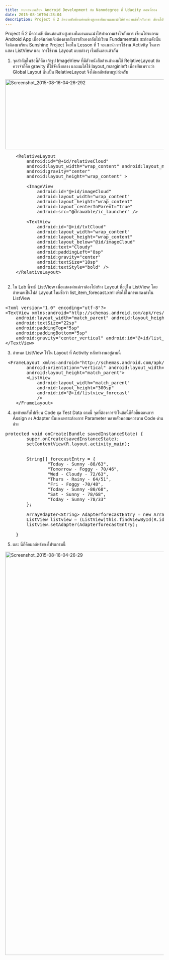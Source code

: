 ```yaml
---
title: ทบทวนบทเรียน Android Development กับ Nanodegree ที่ Udacity ตอนที่สอง
date: 2015-08-16T04:28:04
description: Project ที่ 2 มีความซับซ้อนค่อนข้างสูงทางทีมงานแนะนำให้ทำความเข้าใจกับการ เขียนโปรแกรม Android App เบื้องต้นก่อนจึงต้องลากสังขารตัวเองกลับไปเรียน Fundamentals ซะก่อนดังนั้น จึงต้องมาเรียน Sunshine Pro
---
```


Project ที่ 2 มีความซับซ้อนค่อนข้างสูงทางทีมงานแนะนำให้ทำความเข้าใจกับการ เขียนโปรแกรม Android App เบื้องต้นก่อนจึงต้องลากสังขารตัวเองกลับไปเรียน Fundamentals ซะก่อนดังนั้น จึงต้องมาเรียน Sunshine Project
โดยใน Lesson ที่ 1 จะแนะนำการใช้งาน Activity ในการแสดง ListView และ การใช้งาน Layout แบบต่างๆ เริ่มกันเลยแล้วกัน

1. จุดสำคัญในข้อนี้ก็คือ เจ้ารูป ImageView ที่มีตัวหนังสือด้านล่างผมใช้ RelativeLayout ข้อควรจำก็คือ gravity ที่ใช้จัดกึ่งกลาง และผมได้ใช้ layout_marginleft เพื่อขยับเพราะว่า Global Layout นั้นเป็น RelativeLayout จึงได้ผลลัพธ์ตามรูปล่ะครับ

<a href="http://www.greanapp.com/wp-content/uploads/2015/08/Screenshot_2015-08-16-04-26-292.jpg"><img src="http://www.greanapp.com/wp-content/uploads/2015/08/Screenshot_2015-08-16-04-26-292.jpg" alt="Screenshot_2015-08-16-04-26-292" width="693" height="222" class="alignnone size-full wp-image-396" /></a>
 
<pre class="lang:default decode:true " >
    &lt;RelativeLayout
        android:id="@+id/relativeCloud"
        android:layout_width="wrap_content" android:layout_marginLeft="250sp"
        android:gravity="center"
        android:layout_height="wrap_content" &gt;

        &lt;ImageView
            android:id="@+id/imageCloud"
            android:layout_width="wrap_content"
            android:layout_height="wrap_content"
            android:layout_centerInParent="true"
            android:src="@drawable/ic_launcher" /&gt;

        &lt;TextView
            android:id="@+id/txtCloud"
            android:layout_width="wrap_content"
            android:layout_height="wrap_content"
            android:layout_below="@id/imageCloud"
            android:text="Cloudy"
            android:paddingLeft="8sp"
            android:gravity="center"
            android:textSize="18sp"
            android:textStyle="bold" /&gt;
    &lt;/RelativeLayout&gt;
   </pre> 

2. ใน Lab นี้จะมี ListView เพื่อแสดงค่าแต่เราต้องไปสร้าง Layout ที่อยู่ใน ListView โดยกำหนดเป็นไฟล์ Layout ใหม่ชื่อว่า list_item_forecast.xml เพื่อใช้ในการแสดงค่าใน ListView
 
<pre class="lang:default decode:true " >&lt;?xml version="1.0" encoding="utf-8"?&gt;
&lt;TextView xmlns:android="http://schemas.android.com/apk/res/android"
    android:layout_width="match_parent" android:layout_height="wrap_content"
    android:textSize="22sp"
    android:paddingTop="5sp"
    android:paddingBottom="5sp"
    android:gravity="center_vertical" android:id="@+id/list_item_forevast_textview"&gt;
&lt;/TextView&gt;</pre> 

3. กำหนด ListView ไว้ใน Layout ที่ Activity หลักทำงานอยู่ตามนี้

 
<pre class="lang:default decode:true " > &lt;FrameLayout xmlns:android="http://schemas.android.com/apk/res/android"
        android:orientation="vertical" android:layout_width="match_parent" android:paddingTop="100sp"
        android:layout_height="match_parent"&gt;
        &lt;ListView
            android:layout_width="match_parent"
            android:layout_height="300sp"
            android:id="@+id/listview_forecast"
            /&gt;
    &lt;/FrameLayout&gt;</pre> 

4. สุดท้ายกลับไปเขียน Code ชุด Test Data ตามนี้ จุดที่ต้องควรจำในข้อนี้ก็คือขึ้นตอนการ Assign ลง Adapter นั่นเองเพราะต้องการ Parameter หลายตัวพอสมควรตาม Code ด่านล่าง 

 
<pre class="lang:java decode:true " >protected void onCreate(Bundle savedInstanceState) {
        super.onCreate(savedInstanceState);
        setContentView(R.layout.activity_main);


        String[] forecastEntry = {
                "Today - Sunny -88/63",
                "Tomorrow - Foggy - 70/46",
                "Wed - Cloudy - 72/63",
                "Thurs - Rainy - 64/51",
                "Fri - Foggy -70/48",
                "Today - Sunny -80/68",
                "Sat - Sunny - 78/68",
                "Today - Sunny -78/33"
        };

        ArrayAdapter&lt;String&gt; AdapterforecastEntry = new ArrayAdapter&lt;String&gt;(this,R.layout.list_item_forecast,R.id.list_item_forevast_textview,forecastEntry);
        ListView listview = (ListView)this.findViewById(R.id.listview_forecast); 
        listview.setAdapter(AdapterforecastEntry);

    }
</pre> 

5. และ นี่ก็คือผลลัพธ์ของโปรแกรมนี้

<a href="http://www.greanapp.com/wp-content/uploads/2015/08/Screenshot_2015-08-16-04-26-29.jpg"><img src="http://www.greanapp.com/wp-content/uploads/2015/08/Screenshot_2015-08-16-04-26-29.jpg" alt="Screenshot_2015-08-16-04-26-29" width="720" height="1280" class="alignnone size-full wp-image-399" /></a>

